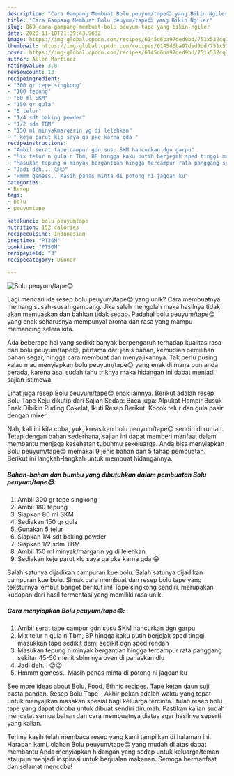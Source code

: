 ```yaml
---
description: "Cara Gampang Membuat Bolu peuyum/tape😊 yang Bikin Ngiler"
title: "Cara Gampang Membuat Bolu peuyum/tape😊 yang Bikin Ngiler"
slug: 869-cara-gampang-membuat-bolu-peuyum-tape-yang-bikin-ngiler
date: 2020-11-10T21:39:43.963Z
image: https://img-global.cpcdn.com/recipes/6145d6ba97ded9bd/751x532cq70/bolu-peuyumtape😊-foto-resep-utama.jpg
thumbnail: https://img-global.cpcdn.com/recipes/6145d6ba97ded9bd/751x532cq70/bolu-peuyumtape😊-foto-resep-utama.jpg
cover: https://img-global.cpcdn.com/recipes/6145d6ba97ded9bd/751x532cq70/bolu-peuyumtape😊-foto-resep-utama.jpg
author: Allen Martinez
ratingvalue: 3.8
reviewcount: 13
recipeingredient:
- "300 gr tepe singkong"
- "180 tepung"
- "80 ml SKM"
- "150 gr gula"
- "5 telur"
- "1/4 sdt baking powder"
- "1/2 sdm TBM"
- "150 ml minyakmargarin yg di lelehkan"
- " keju parut klo saya ga pke karna gda "
recipeinstructions:
- "Ambil serat tape campur gdn susu SKM hancurkan dgn garpu"
- "Mix telur n gula n Tbm, BP hingga kaku putih berjejak sped tinggi masukkan tape sedikit demi sedikit dgn sped rendah"
- "Masukan tepung n minyak bergantian hingga tercampur rata panggang sekitar 45-50 menit sblm nya oven di panaskan dlu"
- "Jadi deh... 😉😉"
- "Hmmm gemess.. Masih panas minta di potong ni jagoan ku"
categories:
- Resep
tags:
- bolu
- peuyumtape

katakunci: bolu peuyumtape 
nutrition: 152 calories
recipecuisine: Indonesian
preptime: "PT36M"
cooktime: "PT50M"
recipeyield: "3"
recipecategory: Dinner

---
```



![Bolu peuyum/tape😊](https://img-global.cpcdn.com/recipes/6145d6ba97ded9bd/751x532cq70/bolu-peuyumtape😊-foto-resep-utama.jpg)

Lagi mencari ide resep bolu peuyum/tape😊 yang unik? Cara membuatnya memang susah-susah gampang. Jika salah mengolah maka hasilnya tidak akan memuaskan dan bahkan tidak sedap. Padahal bolu peuyum/tape😊 yang enak seharusnya mempunyai aroma dan rasa yang mampu memancing selera kita.

Ada beberapa hal yang sedikit banyak berpengaruh terhadap kualitas rasa dari bolu peuyum/tape😊, pertama dari jenis bahan, kemudian pemilihan bahan segar, hingga cara membuat dan menyajikannya. Tak perlu pusing kalau mau menyiapkan bolu peuyum/tape😊 yang enak di mana pun anda berada, karena asal sudah tahu triknya maka hidangan ini dapat menjadi sajian istimewa.

Lihat juga resep Bolu peuyum/tape😊 enak lainnya. Berikut adalah resep Bolu Tape Keju dikutip dari Sajian Sedap: Baca juga: Alpukat Hampir Busuk Enak Dibikin Puding Cokelat, Ikuti Resep Berikut. Kocok telur dan gula pasir dengan mixer.


Nah, kali ini kita coba, yuk, kreasikan bolu peuyum/tape😊 sendiri di rumah. Tetap dengan bahan sederhana, sajian ini dapat memberi manfaat dalam membantu menjaga kesehatan tubuhmu sekeluarga. Anda bisa menyiapkan Bolu peuyum/tape😊 memakai 9 jenis bahan dan 5 tahap pembuatan. Berikut ini langkah-langkah untuk membuat hidangannya.

<!--inarticleads1-->

##### Bahan-bahan dan bumbu yang dibutuhkan dalam pembuatan Bolu peuyum/tape😊:

1. Ambil 300 gr tepe singkong
1. Ambil 180 tepung
1. Siapkan 80 ml SKM
1. Sediakan 150 gr gula
1. Gunakan 5 telur
1. Siapkan 1/4 sdt baking powder
1. Siapkan 1/2 sdm TBM
1. Ambil 150 ml minyak/margarin yg di lelehkan
1. Sediakan  keju parut klo saya ga pke karna gda 😁


Salah satunya dijadikan campuran kue bolu. Salah satunya dijadikan campuran kue bolu. Simak cara membuat dan resep bolu tape yang teksturnya lembut banget berikut ini! Tape singkong sendiri, merupakan kudapan dari hasil fermentasi yang memiliki rasa unik. 

<!--inarticleads2-->

##### Cara menyiapkan Bolu peuyum/tape😊:

1. Ambil serat tape campur gdn susu SKM hancurkan dgn garpu
1. Mix telur n gula n Tbm, BP hingga kaku putih berjejak sped tinggi masukkan tape sedikit demi sedikit dgn sped rendah
1. Masukan tepung n minyak bergantian hingga tercampur rata panggang sekitar 45-50 menit sblm nya oven di panaskan dlu
1. Jadi deh... 😉😉
1. Hmmm gemess.. Masih panas minta di potong ni jagoan ku


See more ideas about Bolu, Food, Ethnic recipes. Tape ketan daun suji pasta pandan. Resep Bolu Tape - Akhir pekan adalah waktu yang tepat untuk menyajikan masakan spesial bagi keluarga tercinta. Itulah resep bolu tape yang dapat dicoba untuk dibuat sendiri dirumah. Pastikan kalian sudah mencatat semua bahan dan cara membuatnya diatas agar hasilnya seperti yang kalian. 

Terima kasih telah membaca resep yang kami tampilkan di halaman ini. Harapan kami, olahan Bolu peuyum/tape😊 yang mudah di atas dapat membantu Anda menyiapkan hidangan yang sedap untuk keluarga/teman ataupun menjadi inspirasi untuk berjualan makanan. Semoga bermanfaat dan selamat mencoba!
